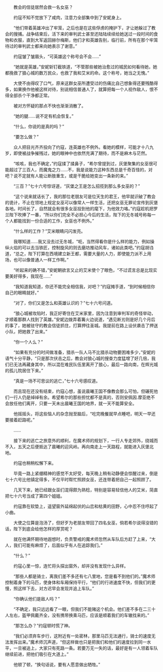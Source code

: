 　　教会的信徒居然会救一名女巫？

　　约寇不知不觉放下了咸肉，注意力全部集中到了安妮身上。

　　“他们带着英雄冲出了牢笼，之后也是在这些俘虏的掩护下，才让她躲过了教会的搜捕。战争结束后，活下来的审判武士甚至还陆陆续续给她送过一段时间的食物和衣服，直到大军返回赫尔梅斯，他们才和英雄告别，临行前，所有在那个牢笼待过的审判武士都来向她表示了谢意。”

　　约寇皱了皱眉头，“可英雄这个称号会不会……”

　　“她就是英雄，”安妮斩钉截铁道，“不管那些被她治愈过的城民如何看待她，她都挽救了狼心城的数万民众，也救了我和艾米的命。这个称号，她当之无愧。”

　　大使不由得叹了口气，原来这群女巫所遭受过的伤痛比自己想象得还要残酷得多，如果换作他被这样对待，别说相信普通人了，就算把每一个人视作敌人，恨不得全部杀个干净都正常。

　　被对方怀疑的那点不快也渐渐消散了。

　　“她的腿……说不定有机会恢复。”

　　“什么，你说的是真的吗？”

　　“要怎么做？”

　　众人把目光齐齐投向了约寇，连英雄也不例外。看她的模样，可能才十八九岁，即使被战争摧残过，她的眼神中也依然充满了期待，而不是麻木与茫然。

　　“咳咳，我也不确定，”约寇揉了揉鼻子，“希尔曾提到过，灰堡聚集的女巫很可能超过了三百人，而魔鬼之力……不，我是说能力这种东西总是千奇百怪的，对吧？说不定就有人能让断肢重生，或是干脆给她变出一条新的来。”

　　“三百？”七十六号惊讶道，“灰堡之王是怎么招揽到那么多女巫的？”

　　“这个说来就话长了，我的那位老朋友可是位天生的君王，他早就识破了教会的诡计，不止在领地上规定女巫可以像常人一样生活，还把女巫无罪论宣传到灰堡各地。时间长了，自然就会有很多女巫投到他的麾下，为他效力咯。”约寇趁机把罗兰陛下吹捧了一番，“所以你们完全不必担心今后的生活，陛下的无冬城号称每一个人都能找到一份合适的工作，女巫也不例外。”

　　“什么样的工作？”艾米眼睛闪闪发亮。

　　我哪知道……我又没去过无冬城，“呃，当然得看你是什么样的能力，例如操纵火焰的可以去当铁匠，控制旋风的则去磨坊推动风车，诸如此类吧。”约寇胡诌道，“总之，陛下打算在西境建立新王都，需要大量的人力，即使能力派不上用场，也可以像普通人一样工作啊。”

　　“听起来的确不错，”安妮朝欲言又止的艾米使个了眼色，“不过谎言总是比现实要美好得多，我现在……”

　　“我知道我知道，你还不能完全相信我，对吧？”约寇摊手道，“到时候相信你自己的眼睛就好。”

　　“对了，你们又是怎么和英雄认识的？”七十六号问道。

　　“狼心城被攻陷时，我正好寄住在艾米家里，因为注意到审判军的奇怪举动，才顺着那群人找到了英雄。”安妮边拨弄着篝火边说道，“遇见断刃则是好几个月后的事了，她被驻守的教会信徒抓住，打算押往圣城。我提前在路上设伏袭击了押送小队，把她救了出来。”

　　“你一个人么？”

　　“如果有充分的时间做准备，猎杀一队人马不比猎杀动物要困难多少，”安妮的语气十分平静，“只是那次伏击之后，教会对狼心城的搜查力度猛增了好几倍，我们已无法再藏身其中，所以混在难民队伍里离开了狼心，最后一路向南，在辉光城的孤儿院居住下来。”

　　“真是一场不可思议的逃亡，”七十六号感叹道。

　　而且现在还没有结束，约寇心想，虽说晨曦王国不像教会那么可怕，但碾死他们一行人仍是绰绰有余。希望希尔的那些担忧都不是真的，否则安佩因.摩亚绝不会放任他们离开，只要一天未出晨曦王国的地界，就一天不能算安全。

　　他摇摇头，将这些恼人的杂念抛至脑后，“吃完晚餐就早点睡吧，明天一早还要接着赶路呢。”

　　……

　　接下来的逃亡之旅意外的顺利，在魔术师的规划下，一行人专走郊外，绕城而不入，五天之后便抵达了晨曦的迎风岭。再向南走上一天路程，就能进入灰堡北地。

　　约寇也稍稍松懈下来。

　　毕竟一路上紧绷精神的感觉不太好受，每天晚上稍有动静便会惊醒过来，倒是七十六号比他镇定得多，不仅平时帮忙照顾女巫，还连带着把自己一起照顾了。

　　几天下来，她已经跟女巫们混得颇为熟稔，特别是容易轻信他人的艾米，简直把七十六号当成了第四个姐姐。

　　约寇靠在软垫上，遥望窗外延绵起伏的山峦和枯黄的田野，心中忍不住哼起了小曲。

　　大使之位算是泡汤了，但好歹为老朋友带回了四名女巫，倘若希尔说得没错的话，陛下到底会给他怎样的厚赏呢？

　　就在他满怀期待地遐想时，负责警戒的魔术师忽然从车队后方赶了上来，“大人，我们可能有麻烦了，后面似乎有人在追踪我们。”

　　“什么？”

　　约寇心里一惊，连忙将头探出窗外，却并没有发现什么异样。

　　“那些人都是骑士，离我们差不多还有七八里地，您是看不到他们的。”魔术师控制着身下的马匹，使身体和车厢保持平行，“他们的行进速度不快，但我们的更慢，照这样下去，对方迟早会发现并追上车队。”

　　“你确认他们是敌人吗？”

　　“不确定，我只远远看了一眼，但我们不能赌这个机会。他们差不多在二三十人左右，盔甲佩戴齐全，没有携带换乘马匹，应该是顺着我们的车辙找来的。”

　　“那怎么办？”约寇顿时慌了神。

　　“我们必须弃车步行，这附近有一处密林，那里马匹无法通行，骑士的速度无法发挥出来。”魔术师沉声道，“但这样做也只是把我们和他们的速度拉到同一水平，一旦被追上，大家只有死路一条。若要万无一失的话，最好是有一人领着车队继续前进，把他们吸引在大道上。”

　　他顿了顿，“换句话说，要有人愿意做出牺牲。”
